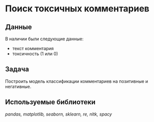 # Поиск токсичных комментариев


## Данные

В наличии были следующие данные:

- текст комментария
- токсичность (1 или 0)

## Задача
 
Построить модель классификации комментариев на позитивные и негативные.

## Используемые библиотеки
*pandas, matplotlib, seaborn, sklearn, re, nltk, spacy*
